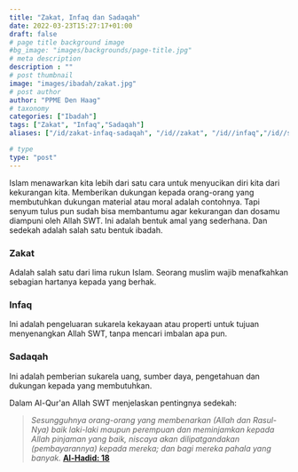 ```yaml
---
title: "Zakat, Infaq dan Sadaqah"
date: 2022-03-23T15:27:17+01:00
draft: false
# page title background image
#bg_image: "images/backgrounds/page-title.jpg"
# meta description
description : ""
# post thumbnail
image: "images/ibadah/zakat.jpg"
# post author
author: "PPME Den Haag"
# taxonomy
categories: ["Ibadah"]
tags: ["Zakat", "Infaq","Sadaqah"]
aliases: ["/id/zakat-infaq-sadaqah", "/id//zakat", "/id//infaq","/id//sadaqah"]

# type
type: "post"
---
```



Islam menawarkan kita lebih dari satu cara untuk menyucikan diri kita dari kekurangan kita. Memberikan dukungan kepada orang-orang yang membutuhkan dukungan material atau moral adalah contohnya. Tapi senyum tulus pun sudah bisa membantumu agar kekurangan dan dosamu diampuni oleh Allah SWT. Ini adalah bentuk amal yang sederhana. Dan sedekah adalah salah satu bentuk ibadah.

### Zakat
Adalah salah satu dari lima rukun Islam. Seorang muslim wajib menafkahkan sebagian hartanya kepada yang berhak.

### Infaq
Ini adalah pengeluaran sukarela kekayaan atau properti untuk tujuan menyenangkan Allah SWT, tanpa mencari imbalan apa pun.

### Sadaqah
​​Ini adalah pemberian sukarela uang, sumber daya, pengetahuan dan dukungan kepada yang membutuhkan.

Dalam Al-Qur'an Allah SWT menjelaskan pentingnya sedekah:


> *Sesungguhnya orang-orang yang membenarkan (Allah dan Rasul-Nya) baik laki-laki maupun perempuan dan meminjamkan kepada Allah pinjaman yang baik, niscaya akan dilipatgandakan (pembayarannya) kepada mereka; dan bagi mereka pahala yang banyak.* [**Al-Hadid: 18**](https://quran.com/57/18)
